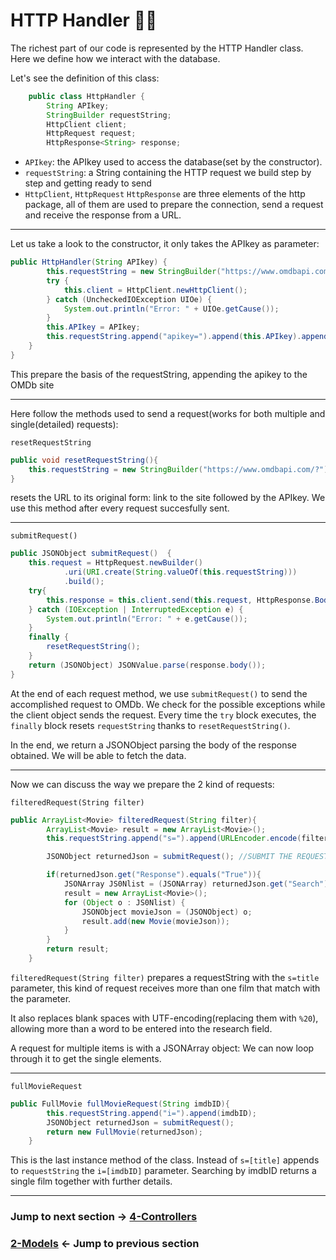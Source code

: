 # HTTP Handler 👨‍💻
The richest part of our code is represented by the HTTP Handler class.
Here we define how we interact with the database.

Let's see the definition of this class:

```java
    public class HttpHandler {
        String APIkey;
        StringBuilder requestString;
        HttpClient client;
        HttpRequest request;
        HttpResponse<String> response;
```

* `APIkey`: the APIkey used to access the database(set by the constructor). 
* `requestString`: a String containing the HTTP request we build step by step and getting ready to send
* `HttpClient`, `HttpRequest` `HttpResponse` are three elements of the http package, all of them are used to prepare the connection, send a request and receive the response from a URL.

---

Let us take a look to the constructor, it only takes the APIkey as parameter:

```java
public HttpHandler(String APIkey) {
        this.requestString = new StringBuilder("https://www.omdbapi.com/?");
        try {
            this.client = HttpClient.newHttpClient();
        } catch (UncheckedIOException UIOe) {
            System.out.println("Error: " + UIOe.getCause());
        }
        this.APIkey = APIkey;
        this.requestString.append("apikey=").append(this.APIkey).append("&");
    }
}
```
This prepare the basis of the requestString, appending the apikey to the OMDb site

---

Here follow the methods used to send a request(works for both multiple and single(detailed) requests):

`resetRequestString`
```java
public void resetRequestString(){
    this.requestString = new StringBuilder("https://www.omdbapi.com/?").append("apikey=").append(this.APIkey).append("&");
}
```

resets the URL to its original form: link to the site followed by the APIkey. We use
this method after every request succesfully sent.

---

`submitRequest()`

```java
public JSONObject submitRequest()  {
    this.request = HttpRequest.newBuilder()
            .uri(URI.create(String.valueOf(this.requestString)))
            .build();
    try{
        this.response = this.client.send(this.request, HttpResponse.BodyHandlers.ofString());
    } catch (IOException | InterruptedException e) {
        System.out.println("Error: " + e.getCause());
    }
    finally {
        resetRequestString();
    }
    return (JSONObject) JSONValue.parse(response.body());
}

```
At the end of each request method, we use `submitRequest()` to send the accomplished request to OMDb. We check for the possible exceptions
while the client object sends the request.
Every time the `try` block executes, the `finally` block resets `requestString` thanks to `resetRequestString()`.

In the end, we return a JSONObject parsing the body of the response obtained. We will be able to fetch the data.

---

Now we can discuss the way we prepare the 2 kind of requests:

`filteredRequest(String filter)`
```java
public ArrayList<Movie> filteredRequest(String filter){
        ArrayList<Movie> result = new ArrayList<Movie>();  
        this.requestString.append("s=").append(URLEncoder.encode(filter, StandardCharsets.UTF_8).replace("+", "%20"));

        JSONObject returnedJson = submitRequest(); //SUBMIT THE REQUEST

        if(returnedJson.get("Response").equals("True")){
            JSONArray JS0Nlist = (JSONArray) returnedJson.get("Search");
            result = new ArrayList<Movie>();
            for (Object o : JS0Nlist) {
                JSONObject movieJson = (JSONObject) o;
                result.add(new Movie(movieJson));
            }
        }
        return result;
    }
```

`filteredRequest(String filter)` prepares a requestString with the `s=title` parameter, this kind of request receives more than one film that match with the parameter. 

It also replaces blank spaces with UTF-encoding(replacing them with `%20`), allowing more than a word to be entered into the research field.

A request for multiple items is  with a JSONArray object: We can now loop through it to get the single elements.

---

`fullMovieRequest`

```java
public FullMovie fullMovieRequest(String imdbID){
        this.requestString.append("i=").append(imdbID);
        JSONObject returnedJson = submitRequest();
        return new FullMovie(returnedJson);
    }

```
This is the last instance method of the class. Instead of `s=[title]` appends to `requestString` the `i=[imdbID]` parameter. Searching by imdbID returns a single film together with further details.

---

### Jump to next section → [4-Controllers](4-Controllers.md)
### [2-Models](2-Models.md) ← Jump to previous section
